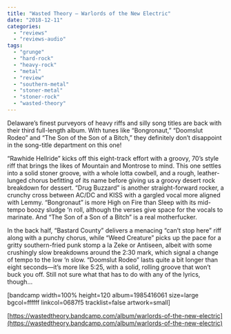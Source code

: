 ```yaml
---
title: "Wasted Theory – Warlords of the New Electric"
date: "2018-12-11"
categories: 
  - "reviews"
  - "reviews-audio"
tags: 
  - "grunge"
  - "hard-rock"
  - "heavy-rock"
  - "metal"
  - "review"
  - "southern-metal"
  - "stoner-metal"
  - "stoner-rock"
  - "wasted-theory"
---
```


Delaware’s finest purveyors of heavy riffs and silly song titles are back with their third full-length album. With tunes like “Bongronaut,” “Doomslut Rodeo” and “The Son of the Son of a Bitch,” they definitely don’t disappoint in the song-title department on this one!

“Rawhide Hellride” kicks off this eight-track effort with a groovy, 70’s style riff that brings the likes of Mountain and Montrose to mind. This one settles into a solid stoner groove, with a whole lotta cowbell, and a rough, leather-lunged chorus befitting of its name before giving us a groovy desert rock breakdown for dessert. “Drug Buzzard” is another straight-forward rocker, a crunchy cross between AC/DC and KISS with a gargled vocal more aligned with Lemmy. “Bongronaut” is more High on Fire than Sleep with its mid-tempo boozy sludge ‘n roll, although the verses give space for the vocals to marinate. And “The Son of a Son of a Bitch” is a real motherfucker.

In the back half, “Bastard County” delivers a menacing “can’t stop here” riff along with a punchy chorus, while “Weed Creature” picks up the pace for a gritty southern-fried punk stomp a la Zeke or Antiseen, albeit with some crushingly slow breakdowns around the 2:30 mark, which signal a change of tempo to the low ‘n slow. “Doomslut Rodeo” lasts quite a bit longer than eight seconds—it’s more like 5:25, with a solid, rolling groove that won’t buck you off. Still not sure what that has to do with any of the lyrics, though…

\[bandcamp width=100% height=120 album=1985416061 size=large bgcol=ffffff linkcol=0687f5 tracklist=false artwork=small\]

[https://wastedtheory.bandcamp.com/album/warlords-of-the-new-electric](https://wastedtheory.bandcamp.com/album/warlords-of-the-new-electric)
